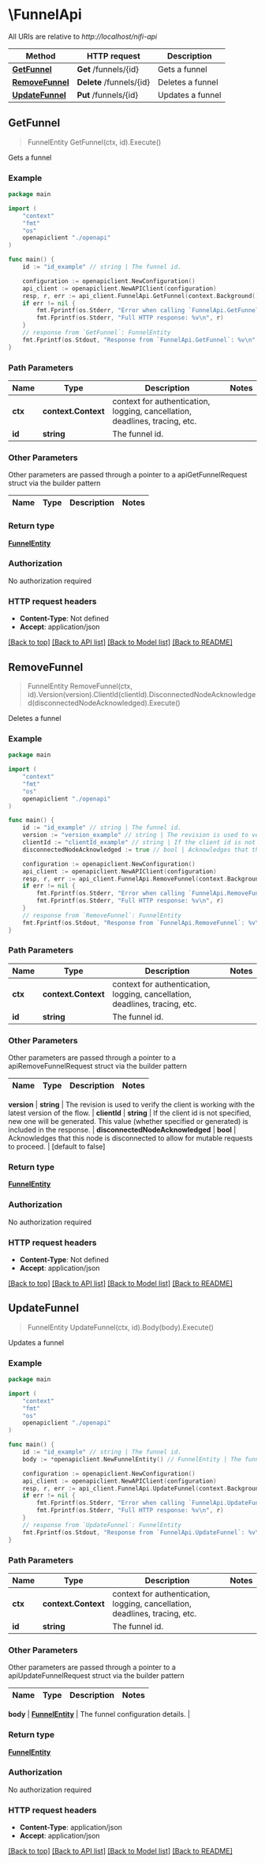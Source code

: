 # \FunnelApi

All URIs are relative to *http://localhost/nifi-api*

Method | HTTP request | Description
------------- | ------------- | -------------
[**GetFunnel**](FunnelApi.md#GetFunnel) | **Get** /funnels/{id} | Gets a funnel
[**RemoveFunnel**](FunnelApi.md#RemoveFunnel) | **Delete** /funnels/{id} | Deletes a funnel
[**UpdateFunnel**](FunnelApi.md#UpdateFunnel) | **Put** /funnels/{id} | Updates a funnel



## GetFunnel

> FunnelEntity GetFunnel(ctx, id).Execute()

Gets a funnel

### Example

```go
package main

import (
    "context"
    "fmt"
    "os"
    openapiclient "./openapi"
)

func main() {
    id := "id_example" // string | The funnel id.

    configuration := openapiclient.NewConfiguration()
    api_client := openapiclient.NewAPIClient(configuration)
    resp, r, err := api_client.FunnelApi.GetFunnel(context.Background(), id).Execute()
    if err != nil {
        fmt.Fprintf(os.Stderr, "Error when calling `FunnelApi.GetFunnel``: %v\n", err)
        fmt.Fprintf(os.Stderr, "Full HTTP response: %v\n", r)
    }
    // response from `GetFunnel`: FunnelEntity
    fmt.Fprintf(os.Stdout, "Response from `FunnelApi.GetFunnel`: %v\n", resp)
}
```

### Path Parameters


Name | Type | Description  | Notes
------------- | ------------- | ------------- | -------------
**ctx** | **context.Context** | context for authentication, logging, cancellation, deadlines, tracing, etc.
**id** | **string** | The funnel id. | 

### Other Parameters

Other parameters are passed through a pointer to a apiGetFunnelRequest struct via the builder pattern


Name | Type | Description  | Notes
------------- | ------------- | ------------- | -------------


### Return type

[**FunnelEntity**](FunnelEntity.md)

### Authorization

No authorization required

### HTTP request headers

- **Content-Type**: Not defined
- **Accept**: application/json

[[Back to top]](#) [[Back to API list]](../README.md#documentation-for-api-endpoints)
[[Back to Model list]](../README.md#documentation-for-models)
[[Back to README]](../README.md)


## RemoveFunnel

> FunnelEntity RemoveFunnel(ctx, id).Version(version).ClientId(clientId).DisconnectedNodeAcknowledged(disconnectedNodeAcknowledged).Execute()

Deletes a funnel

### Example

```go
package main

import (
    "context"
    "fmt"
    "os"
    openapiclient "./openapi"
)

func main() {
    id := "id_example" // string | The funnel id.
    version := "version_example" // string | The revision is used to verify the client is working with the latest version of the flow. (optional)
    clientId := "clientId_example" // string | If the client id is not specified, new one will be generated. This value (whether specified or generated) is included in the response. (optional)
    disconnectedNodeAcknowledged := true // bool | Acknowledges that this node is disconnected to allow for mutable requests to proceed. (optional) (default to false)

    configuration := openapiclient.NewConfiguration()
    api_client := openapiclient.NewAPIClient(configuration)
    resp, r, err := api_client.FunnelApi.RemoveFunnel(context.Background(), id).Version(version).ClientId(clientId).DisconnectedNodeAcknowledged(disconnectedNodeAcknowledged).Execute()
    if err != nil {
        fmt.Fprintf(os.Stderr, "Error when calling `FunnelApi.RemoveFunnel``: %v\n", err)
        fmt.Fprintf(os.Stderr, "Full HTTP response: %v\n", r)
    }
    // response from `RemoveFunnel`: FunnelEntity
    fmt.Fprintf(os.Stdout, "Response from `FunnelApi.RemoveFunnel`: %v\n", resp)
}
```

### Path Parameters


Name | Type | Description  | Notes
------------- | ------------- | ------------- | -------------
**ctx** | **context.Context** | context for authentication, logging, cancellation, deadlines, tracing, etc.
**id** | **string** | The funnel id. | 

### Other Parameters

Other parameters are passed through a pointer to a apiRemoveFunnelRequest struct via the builder pattern


Name | Type | Description  | Notes
------------- | ------------- | ------------- | -------------

 **version** | **string** | The revision is used to verify the client is working with the latest version of the flow. | 
 **clientId** | **string** | If the client id is not specified, new one will be generated. This value (whether specified or generated) is included in the response. | 
 **disconnectedNodeAcknowledged** | **bool** | Acknowledges that this node is disconnected to allow for mutable requests to proceed. | [default to false]

### Return type

[**FunnelEntity**](FunnelEntity.md)

### Authorization

No authorization required

### HTTP request headers

- **Content-Type**: Not defined
- **Accept**: application/json

[[Back to top]](#) [[Back to API list]](../README.md#documentation-for-api-endpoints)
[[Back to Model list]](../README.md#documentation-for-models)
[[Back to README]](../README.md)


## UpdateFunnel

> FunnelEntity UpdateFunnel(ctx, id).Body(body).Execute()

Updates a funnel

### Example

```go
package main

import (
    "context"
    "fmt"
    "os"
    openapiclient "./openapi"
)

func main() {
    id := "id_example" // string | The funnel id.
    body := *openapiclient.NewFunnelEntity() // FunnelEntity | The funnel configuration details.

    configuration := openapiclient.NewConfiguration()
    api_client := openapiclient.NewAPIClient(configuration)
    resp, r, err := api_client.FunnelApi.UpdateFunnel(context.Background(), id).Body(body).Execute()
    if err != nil {
        fmt.Fprintf(os.Stderr, "Error when calling `FunnelApi.UpdateFunnel``: %v\n", err)
        fmt.Fprintf(os.Stderr, "Full HTTP response: %v\n", r)
    }
    // response from `UpdateFunnel`: FunnelEntity
    fmt.Fprintf(os.Stdout, "Response from `FunnelApi.UpdateFunnel`: %v\n", resp)
}
```

### Path Parameters


Name | Type | Description  | Notes
------------- | ------------- | ------------- | -------------
**ctx** | **context.Context** | context for authentication, logging, cancellation, deadlines, tracing, etc.
**id** | **string** | The funnel id. | 

### Other Parameters

Other parameters are passed through a pointer to a apiUpdateFunnelRequest struct via the builder pattern


Name | Type | Description  | Notes
------------- | ------------- | ------------- | -------------

 **body** | [**FunnelEntity**](FunnelEntity.md) | The funnel configuration details. | 

### Return type

[**FunnelEntity**](FunnelEntity.md)

### Authorization

No authorization required

### HTTP request headers

- **Content-Type**: application/json
- **Accept**: application/json

[[Back to top]](#) [[Back to API list]](../README.md#documentation-for-api-endpoints)
[[Back to Model list]](../README.md#documentation-for-models)
[[Back to README]](../README.md)

